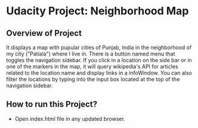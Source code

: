 # Udacity Project: Neighborhood Map

##  Overview of Project
It displays a map with pupular cities of Punjab, India in the neighborhood of my city ("Patiala") where I live in. There is a button named menu that toggles the navigation sidebar. If you click in a location on the side bar or in one of the markers in the map, it will query wikipedia's API for articles related to the location name and display links in a infoWindow. You can also filter the locations by typing into the input box located at the top of the navigation sidebar.

## How to run this Project?

* Open index.html file in any updated browser.


